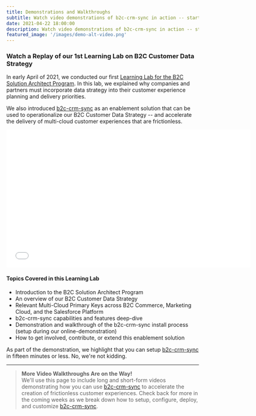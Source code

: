 ```yaml
---
title: Demonstrations and Walkthroughs
subtitle: Watch video demonstrations of b2c-crm-sync in action -- starting from the installation process, validating your setup is trustworthy, and through to supported use-case demonstrations.
date: 2021-04-22 18:00:00
description: Watch video demonstrations of b2c-crm-sync in action -- starting from the installation process, validating your setup is trustworthy, and through to supported use-case demonstrations.
featured_image: '/images/demo-alt-video.png'
---
```

### Watch a Replay of our 1st Learning Lab on B2C Customer Data Strategy

In early April of 2021, we conducted our first [Learning Lab for the B2C Solution Architect Program](https://b2csa-officehours.hubs.vidyard.com/watch/dZPP3KV12U545oqP6m9huF).  In this lab, we explained why companies and partners must incorporate data strategy into their customer experience planning and delivery priorities.

We also introduced [b2c-crm-sync](https://sfb2csa.link/b2c-crm-sync) as an enablement solution that can be used to operationalize our B2C Customer Data Strategy -- and accelerate the delivery of multi-cloud customer experiences that are frictionless.

<div style="width: 900px; margin: 0 auto;">
<iframe class="vidyard_iframe" src="//play.vidyard.com/dZPP3KV12U545oqP6m9huF.html?" width="640" height="360" scrolling="no" frameborder="0" allowtransparency="true" allowfullscreen></iframe>
</div>

#### Topics Covered in this Learning Lab

- Introduction to the B2C Solution Architect Program
- An overview of our B2C Customer Data Strategy
- Relevant Multi-Cloud Primary Keys across B2C Commerce, Marketing Cloud, and the Salesforce Platform
- b2c-crm-sync capabilities and features deep-dive
- Demonstration and walkthrough of the b2c-crm-sync install process (setup during our online-demonstration)
- How to get involved, contribute, or extend this enablement solution

As part of the demonstration, we highlight that you can setup [b2c-crm-sync](https://sfb2csa.link/b2c-crm-sync) in fifteen minutes or less.  No, we're not kidding.

<hr>

> **More Video Walkthroughs Are on the Way!**  <br> We'll use this page to include long and short-form videos demonstrating how you can use [b2c-crm-sync](https://sfb2csa.link/b2c-crm-sync) to accelerate the creation of frictionless customer experiences.  Check back for more in the coming weeks as we break down how to setup, configure, deploy, and customize [b2c-crm-sync](https://sfb2csa.link/b2c-crm-sync).
